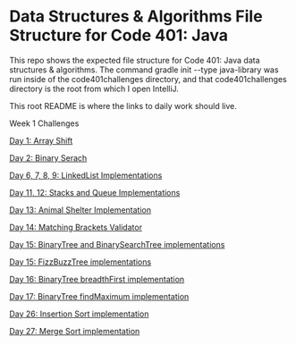 # Data Structures & Algorithms File Structure for Code 401: Java
This repo shows the expected file structure for Code 401: Java data structures & algorithms. The command gradle init --type java-library was run inside of the code401challenges directory, and that code401challenges directory is the root from which I open IntelliJ.

This root README is where the links to daily work should live.

Week 1 Challenges

[Day 1: Array Shift](https://github.com/tgreenidge/data-structures-and-algorithms/blob/master/java401codechallenges/)

[Day 2: Binary Serach](https://github.com/tgreenidge/data-structures-and-algorithms/blob/master/java401codechallenges/)

[Day 6, 7, 8, 9: LinkedList Implementations](https://github.com/tgreenidge/data-structures-and-algorithms/blob/master/java401codechallenges/)

[Day 11, 12: Stacks and Queue Implementations](https://github.com/tgreenidge/data-structures-and-algorithms/blob/master/java401codechallenges/)

[Day 13: Animal Shelter Implementation](https://github.com/tgreenidge/data-structures-and-algorithms/blob/master/java401codechallenges/)

[Day 14: Matching Brackets Validator](https://github.com/tgreenidge/data-structures-and-algorithms/blob/master/java401codechallenges/)

[Day 15: BinaryTree and BinarySearchTree implementations](https://github.com/tgreenidge/data-structures-and-algorithms/blob/master/java401codechallenges/)

[Day 15: FizzBuzzTree implementations](https://github.com/tgreenidge/data-structures-and-algorithms/blob/master/java401codechallenges/)

[Day 16: BinaryTree breadthFirst implementation](https://github.com/tgreenidge/data-structures-and-algorithms/blob/master/java401codechallenges/)

[Day 17: BinaryTree findMaximum implementation](https://github.com/tgreenidge/data-structures-and-algorithms/blob/master/java401codechallenges/)

[Day 26: Insertion Sort implementation](https://github.com/tgreenidge/data-structures-and-algorithms/blob/insertion-sort/java401codechallenges/LECTURE-NOTES.md)

[Day 27: Merge Sort implementation](https://github.com/tgreenidge/data-structures-and-algorithms/blob/insertion-sort/java401codechallenges/LECTURE-NOTES.md)